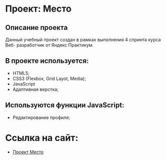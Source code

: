 # Проект: Место

## Описание проекта
Данный учебный проект создан в рамках выполнения 4 спринта курса Веб- разработчик от Яндекс Практикум.

## В проекте используется:

* HTML5;
* CSS3 (Flexbox, Grid Layot, Media);
* JavaScript
* Адаптивная верстка;

## Используются функции JavaScript:

* Редактирование профиля;

# Ссылка на сайт:

* [ Проект Место](https://www.yandex.ru "Я проект Место!")